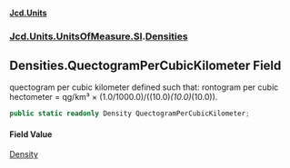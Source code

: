 #### [Jcd.Units](index.md 'index')

### [Jcd.Units.UnitsOfMeasure.SI](Jcd.Units.UnitsOfMeasure.SI.md 'Jcd.Units.UnitsOfMeasure.SI').[Densities](Densities.md 'Jcd.Units.UnitsOfMeasure.SI.Densities')

## Densities.QuectogramPerCubicKilometer Field

quectogram per cubic kilometer defined such that: rontogram per cubic hectometer = qg/km³ ×
(1.0/1000.0)/((10.0)*(10.0)*(10.0)).

```csharp
public static readonly Density QuectogramPerCubicKilometer;
```

#### Field Value

[Density](Density.md 'Jcd.Units.UnitTypes.Density')